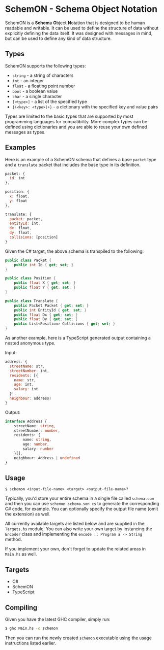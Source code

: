 # SchemON - Schema Object Notation

SchemON is a **Schem**a **O**bject **N**otation that is designed to be human readable and writable. It can be used to define the structure of data without explicitly defining the data itself. It was designed with messages in mind, but can be used to define any kind of data structure.

## Types

SchemON supports the following types:
* `string` - a string of characters
* `int` - an integer
* `float` - a floating point number
* `bool` - a boolean value
* `char` - a single character
* `[<type>]` - a list of the specified type
* `{(<key>: <type>)+}` - a dictionary with the specified key and value pairs

Types are limited to the basic types that are supported by most programming languages for compatibility. More complex types can be defined using dictionaries and you are able to reuse your own defined messages as types.

## Examples

Here is an example of a SchemON schema that defines a base `packet` type and a `translate` packet that includes the base type in its definition.

```js
packet: {
  id: int
},

position: {
  x: float,
  y: float
},

translate: {
  packet: packet,
  entityId: int,
  dx: float,
  dy: float,
  collisions: [position]
}
```

Given the C# target, the above schema is transpiled to the following:

```cs
public class Packet {
    public int Id { get; set; }
}

public class Position {
    public float X { get; set; }
    public float Y { get; set; }
}

public class Translate {
    public Packet Packet { get; set; }
    public int EntityId { get; set; }
    public float Dx { get; set; }
    public float Dy { get; set; }
    public List<Position> Collisions { get; set; }
}
```

As another example, here is a TypeScript generated output containing a nested anonymous type.

Input:
```js
address: {
  streetName: str,
  streetNumber: int,
  residents: [{
    name: str,
    age: int,
    salary: int
  }],
  neighbour: address?
}
```

Output:
```ts
interface Address {
    streetName: string,
    streetNumber: number,
    residents: {
        name: string,
        age: number,
        salary: number
    }[],
    neighbour: Address | undefined
}
```

## Usage

```
$ schemon <input-file-name> <target> <output-file-name>?
```

Typically, you'd store your entire schema in a single file called `schema.son` and then you can use `schemon schema.son cs` to generate the corresponding C# code, for example. You can optionally specify the output file name (omit the extension) as well.

All currently available targets are listed below and are supplied in the `Targets.hs` module. You can also write your own target by instancing the `Encoder` class and implementing the `encode :: Program a -> String` method.

If you implement your own, don't forget to update the related areas in `Main.hs` as well.

## Targets

* C#
* SchemON
* TypeScript

## Compiling

Given you have the latest GHC compiler, simply run:
```bash
$ ghc Main.hs -o schemon
```

Then you can run the newly created `schemon` executable using the usage instructions listed earlier.